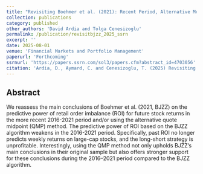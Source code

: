 ```yaml
---
title: "Revisiting Boehmer et al. (2021): Recent Period, Alternative Method, Different Conclusions"
collection: publications
category: published
other_authors: 'David Ardia and Tolga Cenesizoglu'
permalink: /publication/revisitbjzz_2025_ssrn
excerpt: ''
date: 2025-08-01
venue: 'Financial Markets and Portfolio Management'
paperurl: 'Forthcoming'
ssrnurl: 'https://papers.ssrn.com/sol3/papers.cfm?abstract_id=4703056'
citation: 'Ardia, D., Aymard, C. and Cenesizoglu, T. (2025) Revisiting Boehmer et al. (2021): Recent Period, Alternative Method, Different Conclusions, Financial Markets and Portfolio Management (forthcoming)'
---
```


## Abstract
We reassess the main conclusions of Boehmer et al. (2021, BJZZ) on the predictive power of retail order imbalance (ROI) for future stock returns in the more recent 2016-2021 period and/or using the alternative quote midpoint (QMP) method. The predictive power of ROI based on the BJZZ algorithm weakens in the 2016-2021 period. Specifically, past ROI no longer predicts weekly returns on large-cap stocks, and the long-short strategy is unprofitable. Interestingly, using the QMP method not only upholds BJZZ’s main conclusions in their original sample but also offers stronger support for these conclusions during the 2016–2021 period compared to the BJZZ algorithm.
